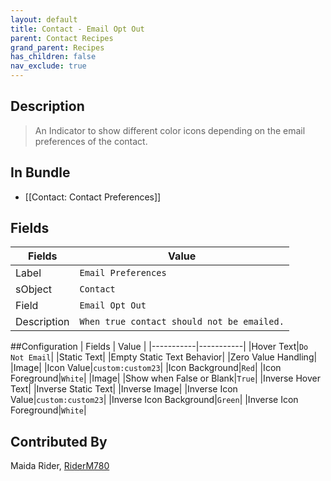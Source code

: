 ```yaml
---
layout: default
title: Contact - Email Opt Out
parent: Contact Recipes
grand_parent: Recipes
has_children: false
nav_exclude: true
---
```


## Description
> An Indicator to show different color icons depending on the email preferences of the contact.

## In Bundle
* [[Contact: Contact Preferences]]

## Fields

| Fields | Value | 
|-----------|-----------|
|Label|`Email Preferences`|
|sObject|`Contact`|
|Field|`Email Opt Out`|
|Description|`When true contact should not be emailed.`

##Configuration
| Fields | Value | 
|-----------|-----------|
|Hover Text|`Do Not Email`|
|Static Text|
|Empty Static Text Behavior|
|Zero Value Handling|
|Image|
|Icon Value|`custom:custom23`|
|Icon Background|`Red`|
|Icon Foreground|`White`|
|Image|
|Show when False or Blank|`True`|
|Inverse Hover Text|
|Inverse Static Text|
|Inverse Image|
|Inverse Icon Value|`custom:custom23`|
|Inverse Icon Background|`Green`|
|Inverse Icon Foreground|`White`|


## Contributed By
Maida Rider, [RiderM780](https://github.com/RiderM780)